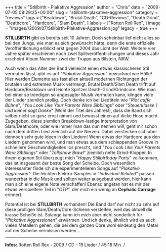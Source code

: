 +++
title = "Stillbirth - Plakative Aggression"
author = "Chris"
date = "2009-07-05 08:29:25+00:00"
slug = "stillbirth-plakative-aggression"
category = "reviews"
tags = ["Beatdown", "Brutal Death", "CD-Reviews", "Death Grind", "Deathcore", "Hardcore", "Slam Death", ]
labels = ["Rotten Roll Rex", ]
image = "images//2009/07/Stillbirth-Plakative-Aggression.jpg"
legacy = true
+++

**STILLBIRTH** gibt es bereits seit 10 Jahren. Doch scheinbar lief nicht alles so bei den Jungs, wie man es sich gewünscht hätte, denn die erste offizielle Veröffentlichung erblickt erst gegen 2004 das Licht der Welt. Weitere vier Jahre später erschienen noch zwei Splitveröffentlichungen und dieses Jahr erscheint Album Nummer zwei der Truppe aus Bilstein, NRW.

Auch wenn das Alter der Band vielleicht einen etwas klassischeren Stil vermuten lässt, gibt es auf "_Plakative Aggression_" newschool wie Hölle! Hier werden Elemente aus fast allen aktuell modernen Richtungen der brutalen und extremen Musik vermengt. Brutal Death/Slam Death trifft auf Hardcore/Beatdown und leichte Spritzer Death-Grind/Grindcore. Wie man bei einer so trendigen so angesagter Musik vermuten kann, klingen viele der Lieder ziemlich prollig. Doch denke ich bei Liedtiteln wie "_Riot auffe Bühne_", "_You Look Like Your Parents Were Sibblings_" oder "_Steuerklasse 1 und keiner sagt Danke_" (Wohl der Titel des Jahres!), dass die Band sich selber nicht so ganz ernst nimmt und bewusst einen auf dicke Hose macht.
Zugegeben, diese ziemlich Breakdown-lastige Interpretation von Slam/Deathcore, oder wie immer man das nun nennen will, geht mir schon nach dem dritten Lied ziemlich auf die Nerven. Dabei verstecken sich aber dennoch sehr gute Ideen in den Liedern! Wenn etwas der Hardcore aus den Liedern genommen wird, und man etwas aus dem schleppenden Groove in schnellere Geschwindigkeiten los prescht, sind "_You Look Like Your Parents Were Sibblings_" oder "_Talkshow Brawl_" ziemlich nette Grind-Klopper. In ihrem eigenen Stil überzeugt mich "_Happy Stillbirthday Party_" vollkommen, das ist insgesamt der beste Song der Scheibe. Doch wesentlich interessanter finde ich die experimentelleren Songs auf "_Plakative Aggression_"! Die leichten Elektro-Samples in "_Individual Related_" passen wunderbar in die Musik und sollten weiter ausgebaut werden, hier kann man sich eine eigene Note verschaffen! Ebenso angetan hat es mir der etwas verspieltere Teil in "_OTP_", der mich ein wenig an **Cephalic Carnage** erinnert.

Potential ist bei **STILLBIRTH** vorhanden! Die Band darf nur nicht zu sehr auf diese prolligen Slam/Death/Core-Schiene versteifen, weil das aktuell die krasse Scheiße ist. Solange kann ich mich aber nicht sonderlich für "_Plakative Aggressionen_" erwärmen. Und ich denke, ähnlich wird es auch vielen Metallern gehen, die bei dem ganzen Core wohl eindeutig den Metal auf der Scheibe vermissen werden...





---
**Infos:**
Rotten Roll Rex - 2009 / 
CD - 15 Lieder / 45:18 Min. / 
